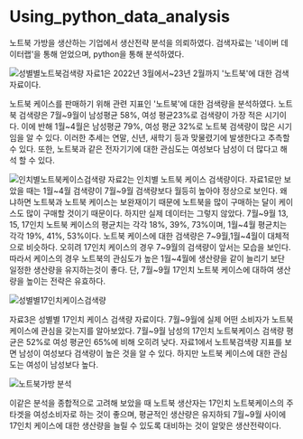 # Using_python_data_analysis

노트북 가방을 생산하는 기업에서 생산전략 분석을 의뢰하였다.
검색자료는 '네이버 데이터랩'을 통해 얻었으며, python을 통해 분석하였다.

![성별별노트북검색량](https://user-images.githubusercontent.com/118033064/219250124-a67955f8-bcb7-4d4b-b71a-9813e8611b29.png)
 자료1은 2022년 3월에서\~23년 2월까지 '노트북'에 대한 검색 자료이다.
 
 노트북 케이스를 판매하기 위해 관련 지표인 '노트북'에 대한 검색량을 분석하였다.
 노트북 검색량은 7월\~9월이 남성평균 58%, 여성 평균23%로 검색량이 가장 적은 시기이다.
 이에 반해 1월\~4월은 남성평균 79%, 여성 평균 32%로 노트북 검색량이 많은 시기임을 알 수 있다.
 이러한 추세는 연말, 신년, 새학기 등과 맞물렸기에 발생한다고 추측할 수 있다.
 또한, 노트북과 같은 전자기기에 대한 관심도는 여성보다 남성이 더 많다고 해석 할 수 있다.

![인치별노트북케이스검색량](https://user-images.githubusercontent.com/118033064/219250136-3b60ccbb-00e1-460d-ab48-31747269fb32.png)
 자료2는 인치별 노트북 케이스 검색량이다.
 자료1로만 보았을 때는 1월\~4월 검색량이 7월\~9월 검색량보다 월등히 높아야 정상으로 보인다.
 왜냐하면 노트북과 노트북 케이스는 보완재이기 때문에 노트북을 많이 구매하는 달이 케이스도 많이 구매할 것이기 때문이다.
 하지만 실제 데이터는 그렇지 않았다.
 7월\~9월 13, 15, 17인치 노트북 케이스의 평균치는 각각 18%, 39%, 73%이며, 1월\~4월 평균치는 각각 19%, 41%, 53%이다.
 노트북 케이스에 대한 검색량은 7\~9월,1월\~4월이 대체적으로 비슷하다.
 오히려 17인치 케이스의 경우 7\~9월의 검색량이 앞서는 모습을 보인다.
 따라서 케이스의 경우 노트북의 관심도가 높은 1월\~4월에 생산량을 같이 늘리기 보단 일정한 생산량을 유지하는것이 좋다.
 단, 7월\~9월 17인치 노트북 케이스에 대하여 생산량을 높이는 전략은 유효하다.
 

![성별별17인치케이스검색량](https://user-images.githubusercontent.com/118033064/219250144-07172ece-16c6-4890-8f29-4df35522d9da.png)

자료3은 성별별 17인치 케이스 검색량 자료이다.
7월\~9월에 실제 어떤 소비자가 노트북케이스에 관심을 갖는지를 알아보았다.
7월\~9월 남성의 17인치 노트북케이스 검색량 평균은 52%로 여성 평균인 65%에 비해 오히려 낮다.
자료1에서 노트북검색량 지표를 보면 남성이 여성보다 검색량이 높은 것을 알 수 있다.
하지만 노트북 케이스에 대한 관심도는 여성이 남성보다 높다.

![노트북가방 분석](https://user-images.githubusercontent.com/118033064/219249489-66c3990d-0216-4f40-bcda-06b9158d66cc.png)

이같은 분석을 종합적으로 고려해 보았을 때
노트북 생산자는 17인치 노트북케이스의 주 타겟을 여성소비자로 하는 것이 좋으며, 평균적인 생산량은 유지하되 7월\~9월 사이에 17인치 케이스에 대한 생산량을 늘릴 수 있도록 대비하는 것이 알맞은 생산전략이다.
